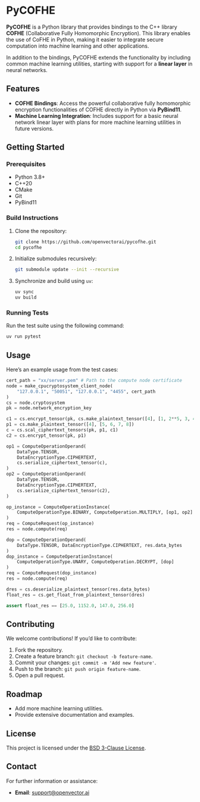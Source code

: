 # PyCOFHE

**PyCOFHE** is a Python library that provides bindings to the C++ library **COFHE** (Collaborative Fully Homomorphic Encryption). This library enables the use of CoFHE in Python, making it easier to integrate secure computation into machine learning and other applications.

In addition to the bindings, PyCOFHE extends the functionality by including common machine learning utilities, starting with support for a **linear layer** in neural networks.

## Features

- **COFHE Bindings**: Access the powerful collaborative fully homomorphic encryption functionalities of COFHE directly in Python via **PyBind11**.
- **Machine Learning Integration**: Includes support for a basic neural network linear layer with plans for more machine learning utilities in future versions.

## Getting Started

### Prerequisites

- Python 3.8+
- C++20
- CMake
- Git
- PyBind11

### Build Instructions

1. Clone the repository:

   ```bash
   git clone https://github.com/openvectorai/pycofhe.git
   cd pycofhe
   ```

2. Initialize submodules recursively:

   ```bash
   git submodule update --init --recursive
   ```

3. Synchronize and build using `uv`:

   ```bash
   uv sync
   uv build
   ```

### Running Tests

Run the test suite using the following command:

```bash
uv run pytest
```

## Usage

Here’s an example usage from the test cases:

```python
cert_path = "xx/server.pem" # Path to the compute node certificate
node = make_cpucryptosystem_client_node(
    "127.0.0.1", "50051", "127.0.0.1", "4455", cert_path
)
cs = node.cryptosystem
pk = node.network_encryption_key

c1 = cs.encrypt_tensor(pk, cs.make_plaintext_tensor([4], [1, 2**5, 3, 4]))
p1 = cs.make_plaintext_tensor([4], [5, 6, 7, 8])
c = cs.scal_ciphertext_tensors(pk, p1, c1)
c2 = cs.encrypt_tensor(pk, p1)

op1 = ComputeOperationOperand(
    DataType.TENSOR,
    DataEncryptionType.CIPHERTEXT,
    cs.serialize_ciphertext_tensor(c),
)
op2 = ComputeOperationOperand(
    DataType.TENSOR,
    DataEncryptionType.CIPHERTEXT,
    cs.serialize_ciphertext_tensor(c2),
)

op_instance = ComputeOperationInstance(
    ComputeOperationType.BINARY, ComputeOperation.MULTIPLY, [op1, op2]
)
req = ComputeRequest(op_instance)
res = node.compute(req)

dop = ComputeOperationOperand(
    DataType.TENSOR, DataEncryptionType.CIPHERTEXT, res.data_bytes
)
dop_instance = ComputeOperationInstance(
    ComputeOperationType.UNARY, ComputeOperation.DECRYPT, [dop]
)
req = ComputeRequest(dop_instance)
res = node.compute(req)

dres = cs.deserialize_plaintext_tensor(res.data_bytes)
float_res = cs.get_float_from_plaintext_tensor(dres)

assert float_res == [25.0, 1152.0, 147.0, 256.0]
```

## Contributing

We welcome contributions! If you’d like to contribute:

1. Fork the repository.
2. Create a feature branch: `git checkout -b feature-name`.
3. Commit your changes: `git commit -m 'Add new feature'`.
4. Push to the branch: `git push origin feature-name`.
5. Open a pull request.

## Roadmap

- Add more machine learning utilities.
- Provide extensive documentation and examples.

## License

This project is licensed under the [BSD 3-Clause License](LICENSE).


## Contact

For further information or assistance:

- **Email**: [support@openvector.ai](mailto:support@openvector.ai)